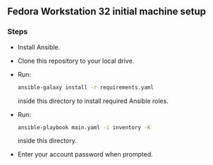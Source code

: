 ## Fedora Workstation 32 initial machine setup



### Steps

- Install Ansible.

- Clone this repository to your local drive.

- Run:

  ```bash
  ansible-galaxy install -r requirements.yaml
  ```
  inside this directory to install required Ansible roles.

- Run:

  ```bash
  ansible-playbook main.yaml -i inventory -K
  ```
  inside this directory.
  
- Enter your account password when prompted.

